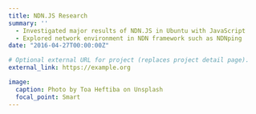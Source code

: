 ```yaml
---
title: NDN.JS Research
summary: ''
  - Investigated major results of NDN.JS in Ubuntu with JavaScript
  - Explored network environment in NDN framework such as NDNping
date: "2016-04-27T00:00:00Z"

# Optional external URL for project (replaces project detail page).
external_link: https://example.org

image:
  caption: Photo by Toa Heftiba on Unsplash
  focal_point: Smart
---
```

